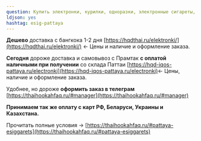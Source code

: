 ```yaml
---
question: Купить электронки, курилки, одноразки, электронные сигареты, вейпы на Паттайе
ldjson: yes
hashtag: esig-pattaya
---
```


**Дешево** доставка с бангкока 1-2 дня [https://hqdthai.ru/elektronki/](https://hqdthai.ru/elektronki/) <- Цены и наличие и оформление заказа.

**Сегодня** дороже доставка и самовывоз с Прамтак **с оплатой наличными при получении** со склада Паттаи [https://hqd-iqos-pattaya.ru/electronki](https://hqd-iqos-pattaya.ru/electronki)<- Цены, наличие и оформление заказа.

Удобнее, но дороже **оформить заказ в телеграм** [https://thaihookahfaq.ru/#manager](https://thaihookahfaq.ru/#manager)

**Принимаем так же оплату с карт РФ, Беларуси, Украины и Казахстана.**

Прочитать полные условия -> [https://thaihookahfaq.ru/#pattaya-esiggarets](https://thaihookahfaq.ru/#pattaya-esiggarets)
